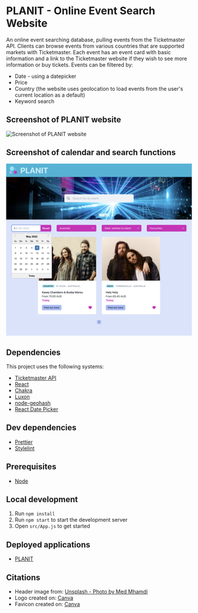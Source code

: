 # PLANIT - Online Event Search Website

An online event searching database, pulling events from the Ticketmaster API. Clients can browse events from various countries that are supported markets with Ticketmaster. Each event has an event card with basic information and a link to the Ticketmaster website if they wish to see more information or buy tickets.
Events can be filtered by:

-   Date - using a datepicker
-   Price
-   Country (the website uses geolocation to load events from the user's current location as a default)
-   Keyword search

## Screenshot of PLANIT website

![Screenshot of PLANIT website](screenshot-planit-fullscreen.png)

## Screenshot of calendar and search functions

![Screenshot of website calendar and search functions](screenshot-planit-searchdate.png)

## Dependencies

This project uses the following systems:

-   [Ticketmaster API](https://developer.ticketmaster.com/products-and-docs/apis/getting-started/)
-   [React](https://github.com/facebook/react)
-   [Chakra](https://chakra-ui.com/)
-   [Luxon](https://moment.github.io/luxon/#/)
-   [node-geohash](https://www.npmjs.com/package/ngeohash)
-   [React Date Picker](https://www.npmjs.com/package/react-datepicker)

## Dev dependencies

-   [Prettier](https://prettier.io/)
-   [Stylelint](https://stylelint.io/)

## Prerequisites

-   [Node](https://nodejs.org/)

## Local development

1. Run `npm install`
2. Run `npm start` to start the development server
3. Open `src/App.js` to get started

## Deployed applications

-   [PLANIT](https://planitevents.netlify.app/)

## Citations

-   Header image from: [Unsplash - Photo by Med Mhamdi](https://unsplash.com/photos/mH_E0K581Yk)
-   Logo created on: [Canva](https://www.canva.com/)
-   Favicon created on: [Canva](https://www.canva.com/)

